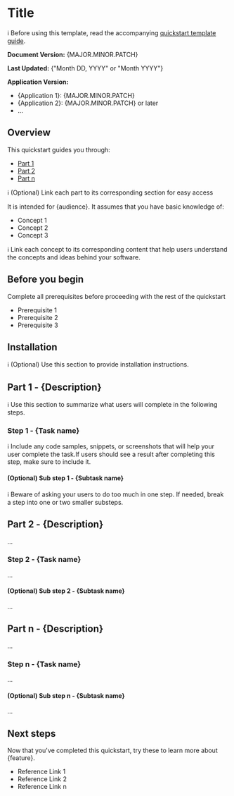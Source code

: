 # Title

:information_source: Before using this template, read the accompanying [quickstart template guide](about-quickstarts.md).

**Document Version:** {MAJOR.MINOR.PATCH} 

**Last Updated:** {"Month DD, YYYY" or "Month YYYY"}   

**Application Version:**   

- {Application 1}: {MAJOR.MINOR.PATCH}
- {Application 2}: {MAJOR.MINOR.PATCH} or later
- ...

## Overview

This quickstart guides you through:
- [Part 1](#part-1-description)
- [Part 2](#part-2-description)
- [Part n](#part-n-description)

:information_source: (Optional) Link each part to its corresponding section for easy access

It is intended for {audience}. It assumes that you have basic knowledge of: 
- Concept 1
- Concept 2
- Concept 3 

:information_source: Link each concept to its corresponding content that help users understand the concepts and ideas behind your software. 

## Before you begin

Complete all prerequisites before proceeding with the rest of the quickstart

- Prerequisite 1
- Prerequisite 2
- Prerequisite 3
 
## Installation

:information_source: (Optional) Use this section to provide installation instructions.

## Part 1 - {Description}

:information_source: Use this section to summarize what users will complete in the following steps.

### Step 1 - {Task name}

:information_source: Include any code samples, snippets, or screenshots that will help your user complete the task.If users should see a result after 
completing this step, make sure to include it.

#### (Optional) Sub step 1 - {Subtask name}

:information_source: Beware of asking your users to do too much in one step. If needed, break a step into one or two smaller substeps.

## Part 2 - {Description}

...

### Step 2 - {Task name}

...

#### (Optional) Sub step 2 - {Subtask name}

...

## Part n - {Description}

...

### Step n - {Task name}

...

#### (Optional) Sub step n - {Subtask name}

...

## Next steps

Now that you've completed this quickstart, try these to learn more about {feature}. 
- Reference Link 1
- Reference Link 2
- Reference Link n
